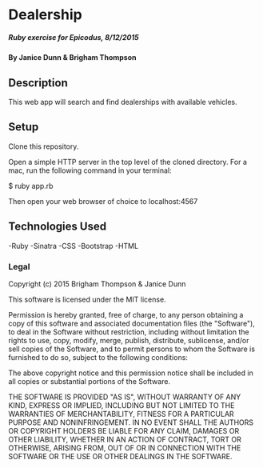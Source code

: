 # Dealership

##### Ruby exercise for Epicodus, 8/12/2015

#### By Janice Dunn & Brigham Thompson

## Description

This web app will search and find dealerships with available vehicles.

## Setup

Clone this repository.

Open a simple HTTP server in the top level of the cloned directory. For a mac, run the following command in your terminal:

$ ruby app.rb

Then open your web browser of choice to localhost:4567

## Technologies Used

-Ruby
-Sinatra
-CSS
-Bootstrap
-HTML

### Legal


Copyright (c) 2015 Brigham Thompson & Janice Dunn

This software is licensed under the MIT license.

Permission is hereby granted, free of charge, to any person obtaining a copy
of this software and associated documentation files (the "Software"), to deal
in the Software without restriction, including without limitation the rights
to use, copy, modify, merge, publish, distribute, sublicense, and/or sell
copies of the Software, and to permit persons to whom the Software is
furnished to do so, subject to the following conditions:

The above copyright notice and this permission notice shall be included in
all copies or substantial portions of the Software.

THE SOFTWARE IS PROVIDED "AS IS", WITHOUT WARRANTY OF ANY KIND, EXPRESS OR
IMPLIED, INCLUDING BUT NOT LIMITED TO THE WARRANTIES OF MERCHANTABILITY,
FITNESS FOR A PARTICULAR PURPOSE AND NONINFRINGEMENT. IN NO EVENT SHALL THE
AUTHORS OR COPYRIGHT HOLDERS BE LIABLE FOR ANY CLAIM, DAMAGES OR OTHER
LIABILITY, WHETHER IN AN ACTION OF CONTRACT, TORT OR OTHERWISE, ARISING FROM,
OUT OF OR IN CONNECTION WITH THE SOFTWARE OR THE USE OR OTHER DEALINGS IN
THE SOFTWARE.
